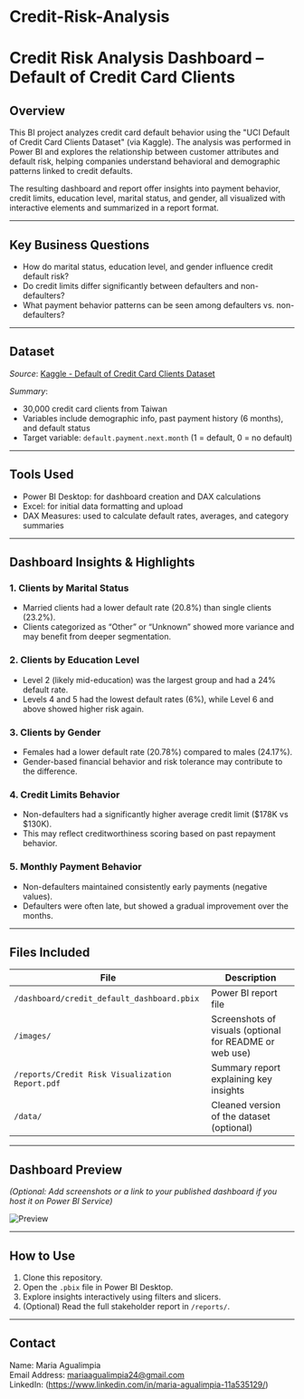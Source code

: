 # Credit-Risk-Analysis

# Credit Risk Analysis Dashboard – Default of Credit Card Clients

## Overview

This BI project analyzes credit card default behavior using the "UCI Default of Credit Card Clients Dataset" (via Kaggle). The analysis was performed in Power BI and explores the relationship between customer attributes and default risk, helping companies understand behavioral and demographic patterns linked to credit defaults.

The resulting dashboard and report offer insights into payment behavior, credit limits, education level, marital status, and gender, all visualized with interactive elements and summarized in a report format.

---

## Key Business Questions

- How do marital status, education level, and gender influence credit default risk?
- Do credit limits differ significantly between defaulters and non-defaulters?
- What payment behavior patterns can be seen among defaulters vs. non-defaulters?

---

## Dataset

*Source*: [Kaggle - Default of Credit Card Clients Dataset](https://www.kaggle.com/datasets/uciml/default-of-credit-card-clients-dataset)

*Summary*:
- 30,000 credit card clients from Taiwan
- Variables include demographic info, past payment history (6 months), and default status
- Target variable: `default.payment.next.month` (1 = default, 0 = no default)

---

## Tools Used

- Power BI Desktop: for dashboard creation and DAX calculations
- Excel: for initial data formatting and upload
- DAX Measures: used to calculate default rates, averages, and category summaries

---

## Dashboard Insights & Highlights

### 1. Clients by Marital Status
- Married clients had a lower default rate (20.8%) than single clients (23.2%).
- Clients categorized as “Other” or “Unknown” showed more variance and may benefit from deeper segmentation.

### 2. Clients by Education Level
- Level 2 (likely mid-education) was the largest group and had a 24% default rate.
- Levels 4 and 5 had the lowest default rates (6%), while Level 6 and above showed higher risk again.

### 3. Clients by Gender
- Females had a lower default rate (20.78%) compared to males (24.17%).
- Gender-based financial behavior and risk tolerance may contribute to the difference.

### 4. Credit Limits Behavior
- Non-defaulters had a significantly higher average credit limit ($178K vs $130K).
- This may reflect creditworthiness scoring based on past repayment behavior.

### 5. Monthly Payment Behavior
- Non-defaulters maintained consistently early payments (negative values).
- Defaulters were often late, but showed a gradual improvement over the months.

---

## Files Included

| File | Description |
|------|-------------|
| `/dashboard/credit_default_dashboard.pbix` | Power BI report file |
| `/images/` | Screenshots of visuals (optional for README or web use) |
| `/reports/Credit Risk Visualization Report.pdf` | Summary report explaining key insights |
| `/data/` | Cleaned version of the dataset (optional) |

---

## Dashboard Preview

*(Optional: Add screenshots or a link to your published dashboard if you host it on Power BI Service)*

![Preview](images/credit_risk_dashboard.png)

---

## How to Use

1. Clone this repository.
2. Open the `.pbix` file in Power BI Desktop.
3. Explore insights interactively using filters and slicers.
4. (Optional) Read the full stakeholder report in `/reports/`.

---

## Contact

Name: Maria Agualimpia  
Email Address: mariaagualimpia24@gmail.com  
LinkedIn: (https://www.linkedin.com/in/maria-agualimpia-11a535129/)
